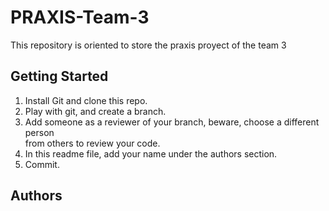 # PRAXIS-Team-3
This repository is oriented to store the praxis proyect of the team 3

## Getting Started

  1. Install Git and clone this repo.
  2. Play with git, and create a branch.
  3. Add someone as a reviewer of your branch, beware, choose a different person  
     from others to review your code.
  4. In this readme file, add your name under the authors section.
  5. Commit.
 
## Authors


